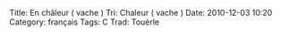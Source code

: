 Title: En châleur ( vache )
 Tri: Chaleur ( vache )
 Date: 2010-12-03 10:20
 Category: français
 Tags: C
 Trad: Touèrle
 
